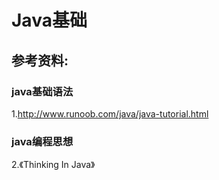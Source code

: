 # Java基础

## 参考资料:
### java基础语法
1.http://www.runoob.com/java/java-tutorial.html
### java编程思想
2.《Thinking In Java》